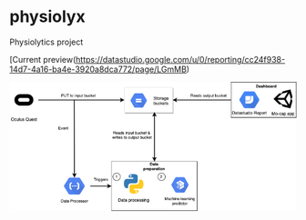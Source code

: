 # physiolyx
Physiolytics project

[Current preview(https://datastudio.google.com/u/0/reporting/cc24f938-14d7-4a16-ba4e-3920a8dca772/page/LGmMB)

![](./images/Physiolytics-highlevel.png)
